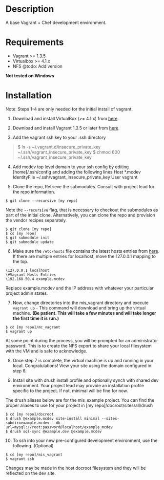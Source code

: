 # Description

A base Vagrant + Chef development environment.

# Requirements

* Vagrant >= 1.3.5
* Virtualbox >= 4.1.x
* NFS @todo: Add version

**Not tested on Windows**

# Installation

Note: Steps 1-4 are only needed for the initial install of vagrant.

1. Download and install VirtualBox (>= 4.1.x) from [here](https://www.virtualbox.org/wiki/Downloads).

2. Download and install Vagrant 1.3.5 or later from [here](http://downloads.vagrantup.com/).

3. Add the vagrant ssh key to your .ssh directory
    
>   $ ln -s ~/.vagrant.d/insecure_private_key ~/.ssh/vagrant_insecure_private_key
>   $ chmod 600 ~/.ssh/vagrant_insecure_private_key

4. Add mcdev top level domain to your ssh config by editing [home]/.ssh/config and adding the following lines
Host *.mcdev
IdentityFile ~/.ssh/vagrant_insecure_private_key
User vagrant


5. Clone the repo, Retrieve the submodules. Consult with project lead for the repo information.
~~~~
$ git clone --recursive [my repo]
~~~~
Note the `--recursive` flag, that is necessary to checkout the submodules as part of the initial clone.
Alternatively, you can clone the repo and provision the vendor recipes separately.
```
$ git clone [my repo]
$ cd [my repo]
$ git submodule init
$ git submodule update
```

6. Make sure the `/etc/hosts` file contains the latest hosts entries from [here](https://docs.google.com/a/mediacurrent.com/spreadsheet/pub?key=0AuLhQk3Txl-JdFNGOGNEV0twcUlwR09tWkU1NVNMZnc&output=html). If there are multiple entries for localhost, move the 127.0.0.1 mapping to the top.
```
\127.0.0.1 localhost
\#Vagrant Hosts Entries
\192.168.50.4 example.mcdev
```

Replace example.mcdev and the IP address with whatever your particular project admin states.

7. Now, change directories into the mis_vagrant directory and execute `vagrant up` - This command will download and bring up the virtual machine.
**(Be patient.  This will take a few minutes and will take longer the first time it is run.)**
```
$ cd [my repo]/mc_vagrant
$ vagrant up
```
At some point during the process, you will be prompted for an administrator password. This is to create the NFS export to share your local filesystem with the VM and is safe to acknowledge.

8. Once step 7 is complete, the virtual machine is up and running in your local. Congratulations! View your site using the domain configured in step 6.

9. Install site with drush install profile and optionally synch with shared dev environment. Your project lead may provide an installation profile specific to the project. If not, minimal will be fine for now.

The drush aliases below are for the mis_example project. You can find the proper aliases to use for your project in [my repo]/docroot/sites/all/drush
```
$ cd [my repo]/docroot
$ drush @example.mcdev site-install minimal --sites-subdir=example.mcdev --db-url=mysql://root:password@localhost/example_mcdev
$ drush sql-sync @example.dev @example.mcdev
```

10. To ssh into your new pre-configured development environment, use the following. (Optional)
```
$ cd [my repo]/mis_vagrant
$ vagrant ssh
```
Changes may be made in the host docroot filesystem and they will
be reflected on the dev site.
